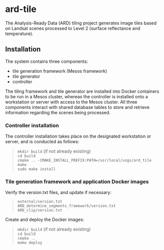 # ard-tile

The Analysis-Ready Data (ARD) tiling project generates image tiles based on
Landsat scenes processed to Level 2 (surface reflectance and temperature).

## Installation

The system contains three components:

 - tile generation framework (Mesos framework)  
 - tile generator  
 - controller

The tiling framework and tile generator are installed into Docker
containers to be run in a Mesos cluster, whereas the controller
is installed onto a workstation or server with access to the Mesos cluster.
All three components interact with shared database tables to store and
retrieve information regarding the scenes being processed.

### Controller installation

The controller installation takes place on the designated workstation
or server, and is conducted as follows:

> `mkdir build` (if not already existing)   
  `cd build`  
  `cmake .. -CMAKE_INSTALL_PREFIX:PATH=/usr/local/usgs/ard_tile`  
  `make`  
  `sudo make install`

### Tile generation framework and application Docker images

Verify the version.txt files, and update if necessary:
> `external/version.txt`  
  `ARD_determine_segments_framework/version.txt`  
  `ARD_clip/version.txt`

Create and deploy the Docker images:

> `mkdir build` (if not already existing)  
  `cd build`  
  `cmake ..`  
  `make deploy`
